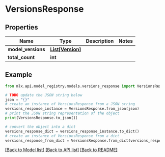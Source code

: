 # VersionsResponse


## Properties

Name | Type | Description | Notes
------------ | ------------- | ------------- | -------------
**model_versions** | [**List[Version]**](Version.md) |  | 
**total_count** | **int** |  | 

## Example

```python
from mlx.api.model_registry.models.versions_response import VersionsResponse

# TODO update the JSON string below
json = "{}"
# create an instance of VersionsResponse from a JSON string
versions_response_instance = VersionsResponse.from_json(json)
# print the JSON string representation of the object
print(VersionsResponse.to_json())

# convert the object into a dict
versions_response_dict = versions_response_instance.to_dict()
# create an instance of VersionsResponse from a dict
versions_response_from_dict = VersionsResponse.from_dict(versions_response_dict)
```
[[Back to Model list]](../README.md#documentation-for-models) [[Back to API list]](../README.md#documentation-for-api-endpoints) [[Back to README]](../README.md)


